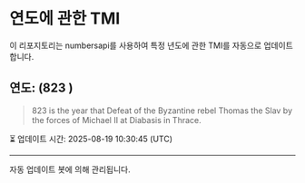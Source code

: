 
# 연도에 관한 TMI

이 리포지토리는 numbersapi를 사용하여 특정 년도에 관한 TMI를 자동으로 업데이트합니다.

## 연도: (823 )
> 823 is the year that Defeat of the Byzantine rebel Thomas the Slav by the forces of Michael II at Diabasis in Thrace.

⏳ 업데이트 시간: 2025-08-19 10:30:45 (UTC)

---
자동 업데이트 봇에 의해 관리됩니다.
